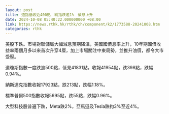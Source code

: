 ```yaml
---
layout: post
title: 道指低收近400點　納指跌逾1%　債息上升
date: 2024-10-08 05:40:22.000000000 +08:00
link: https://news.rthk.hk/rthk/ch/component/k2/1773588-20241008.htm
categories: rthk
---
```


美股下跌。市場對聯儲局大幅減息預期降溫，美國國債息率上升，10年期國債收益率兩個月多以來首次升穿4厘，加上市場關注中東局勢，並推升油價，都令大市受壓。

道瓊斯指數一度跌逾500點，低見41831點，收報41954點，跌398點，跌幅0.94%。

納斯達克指數收報17923點，跌213點，跌幅1.18%。

標準普爾500指數收報5695點，跌55點，跌幅0.96%。

大型科技股普遍下跌，Meta跌2%，亞馬遜及Tesla跌約3%至近4%。

